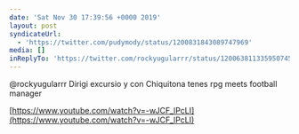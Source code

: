 ```yaml
---
date: 'Sat Nov 30 17:39:56 +0000 2019'
layout: post
syndicateUrl:
  - 'https://twitter.com/pudymody/status/1200831843089747969'
media: []
inReplyTo: 'https://twitter.com/rockyugularrr/status/1200638113359507456'
---
```

@rockyugularrr Dirigi excursio y con Chiquitona tenes rpg meets football manager

[https://www.youtube.com/watch?v=-wJCF_lPcLI](https://www.youtube.com/watch?v=-wJCF_lPcLI)